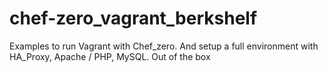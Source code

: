 # chef-zero_vagrant_berkshelf
Examples to run Vagrant with Chef_zero. And setup a full environment with HA_Proxy, Apache / PHP, MySQL. Out of the box

